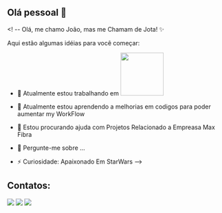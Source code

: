 ## Olá pessoal 👋

<! --
Olá, me chamo João, mas me Chamam de Jota! ✨

Aqui estão algumas idéias para você começar:

- 🔭 Atualmente estou trabalhando em 
           <img src="https://cdn.jsdelivr.net/gh/devicons/devicon@latest/icons/javascript/javascript-plain.svg" width="100" />
          
- 🌱 Atualmente estou aprendendo a melhorias em codigos para poder aumentar my WorkFlow
- 🤔 Estou procurando ajuda com Projetos Relacionado a Empreasa Max Fibra 
- 💬 Pergunte-me sobre ...
- ⚡ Curiosidade: Apaixonado Em StarWars
-->

## Contatos:

<div>
<a href="https://www.instagram.com/jaumlp" target="_blank"><img loading="lazy" src="https://img.shields.io/badge/-Instagram-%23E4405F?style=for-the-badge&logo=instagram&logoColor=white" target="_blank"></a>
<a href="[https://www.twitch.tv/seu-usuário-aqui](https://www.twitch.tv/juamm1)" target="_blank"><img loading="lazy" src="https://img.shields.io/badge/Twitch-9146FF?style=for-the-badge&logo=twitch&logoColor=white" target="_blank"></a>
<a href = "mailto:contato@joaolopesbarbosa@icloud.com"><img loading="lazy" src="https://img.shields.io/badge/Gmail-D14836?style=for-the-badge&logo=gmail&logoColor=white" target="_blank"></a>
</div>
